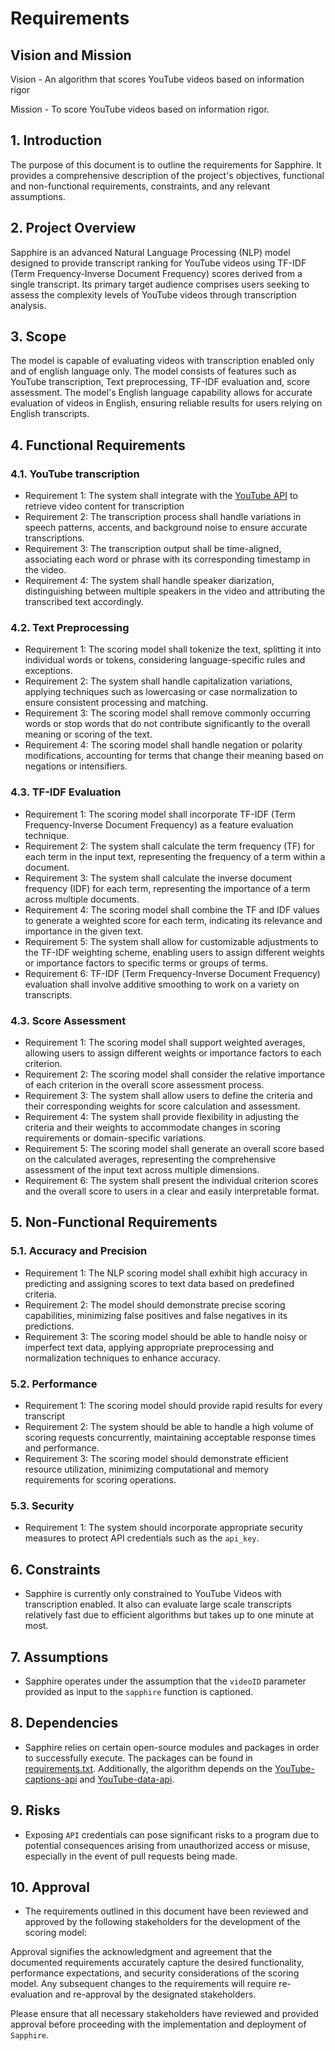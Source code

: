 # Requirements

## Vision and Mission

Vision - An algorithm that scores YouTube videos based on information rigor

Mission - To score YouTube videos based on information rigor.

## 1. Introduction

The purpose of this document is to outline the requirements for Sapphire. It provides a comprehensive description of the project's objectives, functional and non-functional requirements, constraints, and any relevant assumptions.

## 2. Project Overview

Sapphire is an advanced Natural Language Processing (NLP) model designed to provide transcript ranking for YouTube videos using TF-IDF (Term Frequency-Inverse Document Frequency) scores derived from a single transcript. Its primary target audience comprises users seeking to assess the complexity levels of YouTube videos through transcription analysis.

## 3. Scope

The model is capable of evaluating videos with transcription enabled only and of english language only. The model consists of features such as YouTube transcription, Text preprocessing, TF-IDF evaluation and, score assessment. The model's English language capability allows for accurate evaluation of videos in English, ensuring reliable results for users relying on English transcripts.

## 4. Functional Requirements

### 4.1. YouTube transcription


- Requirement 1:  The system shall integrate with the [YouTube API](https://developers.google.com/youtube/v3/docs/captions) to retrieve video content for transcription
- Requirement 2: The transcription process shall handle variations in speech patterns, accents, and background noise to ensure accurate transcriptions.
- Requirement 3: The transcription output shall be time-aligned, associating each word or phrase with its corresponding timestamp in the video.
- Requirement 4: The system shall handle speaker diarization, distinguishing between multiple speakers in the video and attributing the transcribed text accordingly. 



### 4.2. Text Preprocessing


- Requirement 1:  The scoring model shall tokenize the text, splitting it into individual words or tokens, considering language-specific rules and exceptions.
- Requirement 2: The system shall handle capitalization variations, applying techniques such as lowercasing or case normalization to ensure consistent processing and matching.
- Requirement 3: The scoring model shall remove commonly occurring words or stop words that do not contribute significantly to the overall meaning or scoring of the text.
- Requirement 4: The scoring model shall handle negation or polarity modifications, accounting for terms that change their meaning based on negations or intensifiers. 


### 4.3. TF-IDF Evaluation


- Requirement 1: The scoring model shall incorporate TF-IDF (Term Frequency-Inverse Document Frequency) as a feature evaluation technique.
- Requirement 2: The system shall calculate the term frequency (TF) for each term in the input text, representing the frequency of a term within a document.
- Requirement 3: The system shall calculate the inverse document frequency (IDF) for each term, representing the importance of a term across multiple documents.
- Requirement 4: The scoring model shall combine the TF and IDF values to generate a weighted score for each term, indicating its relevance and importance in the given text.
- Requirement 5:  The system shall allow for customizable adjustments to the TF-IDF weighting scheme, enabling users to assign different weights or importance factors to specific terms or groups of terms.
- Requirement 6: TF-IDF (Term Frequency-Inverse Document Frequency) evaluation shall involve additive smoothing to work on a variety on transcripts.


### 4.3. Score Assessment


- Requirement 1: The scoring model shall support weighted averages, allowing users to assign different weights or importance factors to each criterion.
- Requirement 2: The scoring model shall consider the relative importance of each criterion in the overall score assessment process.
- Requirement 3: The system shall allow users to define the criteria and their corresponding weights for score calculation and assessment.
- Requirement 4: The system shall provide flexibility in adjusting the criteria and their weights to accommodate changes in scoring requirements or domain-specific variations.
- Requirement 5: The scoring model shall generate an overall score based on the calculated averages, representing the comprehensive assessment of the input text across multiple dimensions.
- Requirement 6: The system shall present the individual criterion scores and the overall score to users in a clear and easily interpretable format.


## 5. Non-Functional Requirements

### 5.1. Accuracy and Precision

- Requirement 1: The NLP scoring model shall exhibit high accuracy in predicting and assigning scores to text data based on predefined criteria.
- Requirement 2: The model should demonstrate precise scoring capabilities, minimizing false positives and false negatives in its predictions.
- Requirement 3: The scoring model should be able to handle noisy or imperfect text data, applying appropriate preprocessing and normalization techniques to enhance accuracy.


### 5.2. Performance

- Requirement 1: The scoring model should provide rapid results for every transcript
- Requirement 2: The system should be able to handle a high volume of scoring requests concurrently, maintaining acceptable response times and performance.
- Requirement 3: The scoring model should demonstrate efficient resource utilization, minimizing computational and memory requirements for scoring operations.


### 5.3. Security

- Requirement 1: The system should incorporate appropriate security measures to protect API credentials such as the `api_key`.


## 6. Constraints

- Sapphire is currently only constrained to YouTube Videos with transcription enabled. It also can evaluate large scale transcripts relatively fast due to efficient algorithms but takes up to one minute at most.

## 7. Assumptions

- Sapphire operates under the assumption that the `videoID` parameter provided as input to the `sapphire` function is captioned.


## 8. Dependencies

- Sapphire relies on certain open-source modules and packages in order to successfully execute. The packages can be found in [requirements.txt](requirements.txt). Additionally, the algorithm depends on the [YouTube-captions-api](https://pypi.org/project/youtube-transcript-api/) and [YouTube-data-api](https://developers.google.com/youtube/v3/docs/videos).

## 9. Risks

- Exposing `API` credentials can pose significant risks to a program due to potential consequences arising from unauthorized access or misuse, especially in the event of pull requests being made.

## 10. Approval

- The requirements outlined in this document have been reviewed and approved by the following stakeholders for the development of the scoring model:

Approval signifies the acknowledgment and agreement that the documented requirements accurately capture the desired functionality, performance expectations, and security considerations of the scoring model. Any subsequent changes to the requirements will require re-evaluation and re-approval by the designated stakeholders.

Please ensure that all necessary stakeholders have reviewed and provided approval before proceeding with the implementation and deployment of `Sapphire`.
